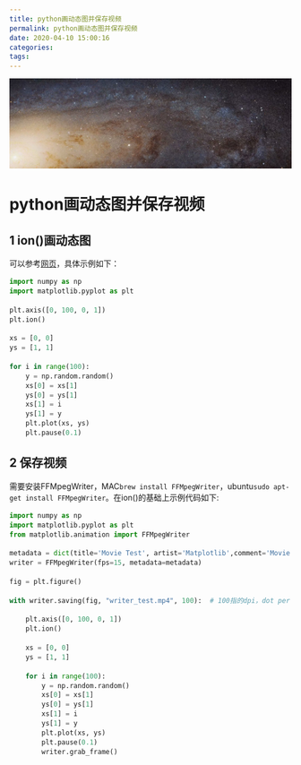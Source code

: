 ```yaml
---
title: python画动态图并保存视频
permalink: python画动态图并保存视频
date: 2020-04-10 15:00:16
categories:
tags:
---
```




![封面](python画动态图并保存视频/封面.jpeg)

# python画动态图并保存视频

## 1 ion()画动态图
可以参考[网页](https://www.omegaxyz.com/2018/06/03/python-matplotlib-dynamic-graph/)，具体示例如下：
```python
import numpy as np
import matplotlib.pyplot as plt
 
plt.axis([0, 100, 0, 1])
plt.ion()
 
xs = [0, 0]
ys = [1, 1]
 
for i in range(100):
    y = np.random.random()
    xs[0] = xs[1]
    ys[0] = ys[1]
    xs[1] = i
    ys[1] = y
    plt.plot(xs, ys) 
    plt.pause(0.1)
```
## 2 保存视频
需要安装FFMpegWriter，MAC```brew install FFMpegWriter```，ubuntu```sudo apt-get install FFMpegWriter```。在ion()的基础上示例代码如下:
```python
import numpy as np
import matplotlib.pyplot as plt
from matplotlib.animation import FFMpegWriter

metadata = dict(title='Movie Test', artist='Matplotlib',comment='Movie support!')
writer = FFMpegWriter(fps=15, metadata=metadata)

fig = plt.figure()

with writer.saving(fig, "writer_test.mp4", 100):  # 100指的dpi，dot per inch，表示清晰度

    plt.axis([0, 100, 0, 1])
    plt.ion()
    
    xs = [0, 0]
    ys = [1, 1]
    
    for i in range(100):
        y = np.random.random()
        xs[0] = xs[1]
        ys[0] = ys[1]
        xs[1] = i
        ys[1] = y
        plt.plot(xs, ys)
        plt.pause(0.1)
        writer.grab_frame()
```


